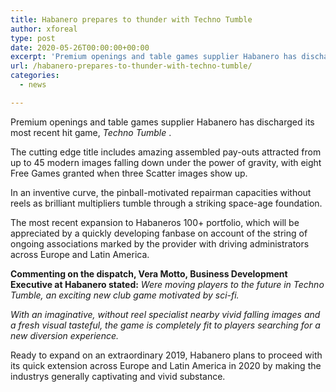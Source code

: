 ```yaml
---
title: Habanero prepares to thunder with Techno Tumble
author: xforeal 
type: post
date: 2020-05-26T00:00:00+00:00
excerpt: 'Premium openings and table games supplier Habanero has discharged its most recent hit game, Techno Tumble '
url: /habanero-prepares-to-thunder-with-techno-tumble/
categories:
  - news

---
```

Premium openings and table games supplier Habanero has discharged its most recent hit game, _Techno Tumble_ . 

The cutting edge title includes amazing assembled pay-outs attracted from up to 45 modern images falling down under the power of gravity, with eight Free Games granted when three Scatter images show up. 

In an inventive curve, the pinball-motivated repairman capacities without reels as brilliant multipliers tumble through a striking space-age foundation. 

The most recent expansion to Habaneros 100+ portfolio, which will be appreciated by a quickly developing fanbase on account of the string of ongoing associations marked by the provider with driving administrators across Europe and Latin America. 

**Commenting on the dispatch, Vera Motto, Business Development Executive at Habanero stated:** _Were moving players to the future in Techno Tumble, an exciting new club game motivated by sci-fi._ 

_With an imaginative, without reel specialist nearby vivid falling images and a fresh visual tasteful, the game is completely fit to players searching for a new diversion experience._ 

Ready to expand on an extraordinary 2019, Habanero plans to proceed with its quick extension across Europe and Latin America in 2020 by making the industrys generally captivating and vivid substance.